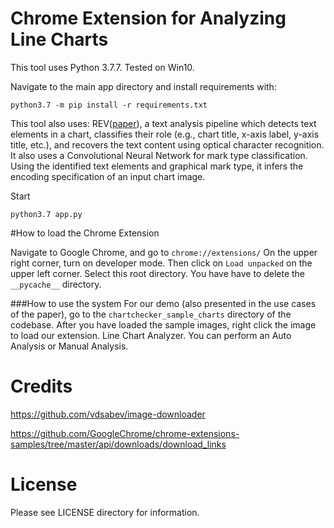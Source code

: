 # Chrome Extension for Analyzing Line Charts

This tool uses Python 3.7.7. Tested on Win10.

Navigate to the main app directory and install requirements with:

```
python3.7 -m pip install -r requirements.txt
```

This tool also uses:
REV([paper](http://idl.cs.washington.edu/papers/reverse-engineering-vis/)), a text analysis pipeline which detects text elements in a chart, classifies their role (e.g., chart title, x-axis label, y-axis title, etc.), and recovers the text content using optical character recognition. It also uses a Convolutional Neural Network for mark type classification. Using the identified text elements and graphical mark type, it infers the encoding specification of an input chart image.

Start
```
python3.7 app.py
```

#How to load the Chrome Extension

Navigate to Google Chrome, and go to `chrome://extensions/`
On the upper right corner, turn on developer mode. Then click on `Load unpacked` on the upper left corner. Select this root directory.
You have have to delete the ``__pycache__`` directory.

###How to use the system
For our demo (also presented in the use cases of the paper), go to the `chartchecker_sample_charts` directory of the codebase.
After you have loaded the sample images, right click the image to load our extension.
Line Chart Analyzer.
You can perform an Auto Analysis or Manual Analysis.

# Credits

https://github.com/vdsabev/image-downloader



https://github.com/GoogleChrome/chrome-extensions-samples/tree/master/api/downloads/download_links

# License

Please see LICENSE directory for information.
